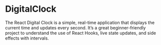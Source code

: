 # DigitalClock
The React Digital Clock is a simple, real-time application that displays the current time and updates every second. It’s a great beginner-friendly project to understand the use of React Hooks, live state updates, and side effects with intervals.

